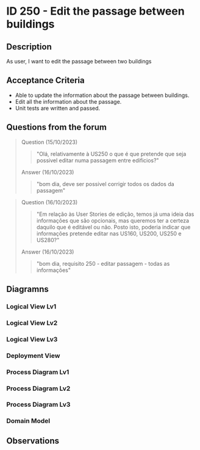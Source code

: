 # ID 250 - Edit the passage between buildings

## Description
As user, I want to edit the passage between two buildings

## Acceptance Criteria

* Able to update the information about the passage between buildings.
* Edit all the information about the passage.
* Unit tests are written and passed.

## Questions from the forum

> 
> Question (15/10/2023)
> > "Olá, 
relativamente à US250 o que é que pretende que seja possivel editar numa passagem entre edificios?" <br>
>
> Answer (16/10/2023)
> > "bom dia,
deve ser possivel corrigir todos os dados da passagem" <br>

> 
> Question (16/10/2023)
> > "Em relação às User Stories de edição, temos já uma ideia das informações que são opcionais, mas queremos ter a certeza daquilo que é editável ou não. Posto isto, poderia indicar que informações pretende editar nas US160, US200, US250 e US280?" <br>
>
> Answer (16/10/2023)
> > "bom dia,
requisito 250 - editar passagem - todas as informações" <br>


## Diagramns

### Logical View Lv1

### Logical View Lv2

### Logical View Lv3

### Deployment View

### Process Diagram Lv1

### Process Diagram Lv2

### Process Diagram Lv3

### Domain Model

## Observations